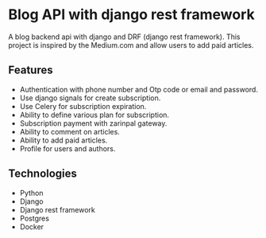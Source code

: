 
# Blog API with django rest framework

A blog backend api with django and DRF (django rest framework). This project is inspired by the Medium.com and allow users to add paid articles. 


## Features
- Authentication with phone number and Otp code or email and password.
- Use django signals for create subscription.
- Use Celery for subscription expiration.
- Ability to define various plan for subscription.
- Subscription payment with zarinpal gateway.
- Ability to comment on articles.
- Ability to add paid articles.
- Profile for users and authors.



## Technologies
- Python
- Django
- Django rest framework
- Postgres
- Docker
